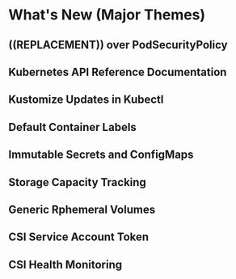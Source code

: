# What's New (Major Themes)

## ((REPLACEMENT)) over PodSecurityPolicy

## Kubernetes API Reference Documentation

## Kustomize Updates in Kubectl

## Default Container Labels

## Immutable Secrets and ConfigMaps

## Storage Capacity Tracking

## Generic Rphemeral Volumes

## CSI Service Account Token

## CSI Health Monitoring
